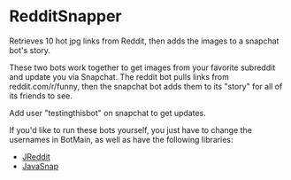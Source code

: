 # RedditSnapper
Retrieves 10 hot jpg links from Reddit, then adds the images to a snapchat bot's story.

These two bots work together to get images from your favorite subreddit and update
you via Snapchat. The reddit bot pulls links from reddit.com/r/funny, then the
snapchat bot adds them to its "story" for all of its friends to see.

Add user "testingthisbot" on snapchat to get updates.

If you'd like to run these bots yourself, you just have to change the usernames in
BotMain, as well as have the following libraries:

* [JReddit](https://github.com/karan/jReddit)
* [JavaSnap](https://github.com/hatboysam/JavaSnap)
